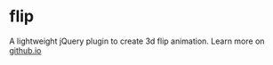 flip
====

A lightweight jQuery plugin to create 3d flip animation. Learn more on [github.io](http://nnattawat.github.io/flip/)

